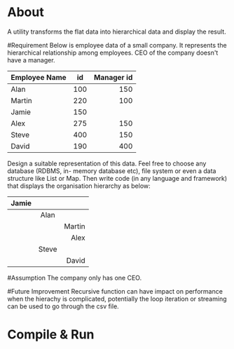 # About
A utility transforms the flat data into hierarchical data and display the result.  

#Requirement
Below is employee data of a small company.
It represents the hierarchical relationship among employees. CEO of the company doesn't
have a manager.

| Employee Name | id | Manager id|
| --------------| :--------: | -----:|
| Alan          | 100        | 150   |
| Martin        | 220        | 100   |
| Jamie         | 150        |       |
| Alex          | 275        | 150   |
| Steve         | 400        | 150   |
| David         | 190        | 400   |

Design a suitable representation of this data. Feel free to choose any database (RDBMS, in-
memory database etc), file system or even a data structure like List or Map. Then write code
(in any language and framework) that displays the organisation hierarchy as below:

|Jamie |        |        |
| ---- | :----: | ----:  |
|      | Alan   |        |
|      |        | Martin |
|      |        | Alex   |
|      | Steve  |        |
|      |        | David  |

#Assumption
The company only has one CEO. 

#Future Improvement
Recursive function can have impact on performance when the hierachy is complicated, 
potentially the loop iteration or streaming can be used to go through the csv file.

# Compile & Run

